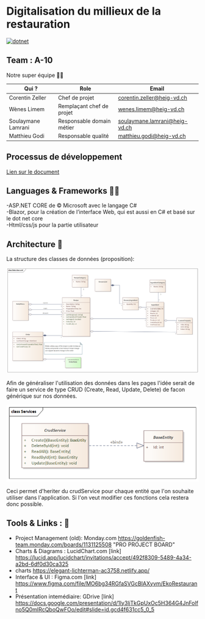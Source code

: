 # Digitalisation du millieux de la restauration

[![dotnet](https://github.com/WenesLimem/PRO/actions/workflows/dotnet.yml/badge.svg)](https://github.com/WenesLimem/PRO/actions/workflows/dotnet.yml)

## Team : A-10 
Notre super équipe 👨‍💻

| Qui ?              | Role                      | Email                         |
| ------------------ | ------------------------- | ----------------------------- |
| Corentin Zeller    | Chef de projet            | corentin.zeller@heig-vd.ch    |
| Wènes Limem        | Remplaçant chef de projet | wenes.limem@heig-vd.ch        |
| Soulaymane Lamrani | Responsable domain métier | soulaymane.lamrani@heig-vd.ch |
| Matthieu Godi      | Responsable qualité       | matthieu.godi@heig-vd.ch      |

## Processus de développement

[Lien sur le document](./developement_guide/04_contribution_guide.md)


## Languages & Frameworks  👨‍🏭

 -ASP.NET CORE de © Microsoft avec le langage C# </br>
 -Blazor, pour la création de l’interface Web, qui est aussi en C# et basé sur le dot net core </br>
 -Html/css/js pour la partie utilisateur </br>

## Architecture 📝

La structure des classes de données (proposition):

![](./img/uml_data.png)

Afin de généraliser l'utilisation des données dans les pages l'idée serait de faire un service de type CRUD (Create, Read, Update, Delete) de facon générique sur nos données.

![](./img/uml_service_crud.png)

Ceci permet d'heriter du crudService pour chaque entité que l'on souhaite utiliser dans l'application. Si l'on veut modifier ces fonctions cela restera donc possible.



## Tools & Links :  🧲

 - Project Management (old): Monday.com https://goldenfish-team.monday.com/boards/1131125508 "PRO PROJECT BOARD"
 - Charts & Diagrams  : LucidChart.com [link] https://lucid.app/lucidchart/invitations/accept/492f8309-5489-4a34-a2bd-6df0d30ca325
 - charts https://elegant-lichterman-ac3758.netlify.app/
 - Interface & UI     : Figma.com [link] https://www.figma.com/file/MO6bg34RGfaSVGcBIAXyvm/EkoRestaurant
 - Présentation intemédiaire:  GDrive [link] https://docs.google.com/presentation/d/1ly3ljTkGpUxOc5H364G4JnFolfno5Q0mIRcQboQwFOo/edit#slide=id.gcd4f631cc5_0_5

